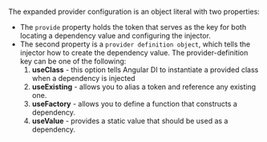 The expanded provider configuration is an object literal with two properties:

- The `provide` property holds the token that serves as the key for both locating a dependency value and configuring the injector.
- The second property is a `provider definition object`, which tells the injector how to create the dependency value. The provider-definition key can be one of the following:
    1. __useClass__ - this option tells Angular DI to instantiate a provided class when a dependency is injected
    2. __useExisting__ - allows you to alias a token and reference any existing one.
    3. __useFactory__ - allows you to define a function that constructs a dependency.
    4. __useValue__ - provides a static value that should be used as a dependency.
